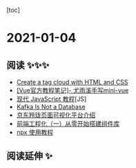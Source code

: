 
[toc]

# 2021-01-04

## 阅读 ✨✨✨

* [Create a tag cloud with HTML and CSS](https://dev.to/alvaromontoro/create-a-tag-cloud-with-html-and-css-1e90)
* [[Vue官方教程笔记]- 尤雨溪手写mini-vue](https://juejin.cn/post/6911897255087702030)
* [现代 JavaScript 教程](https://zh.javascript.info/)[JS]
* [Kafka Is Not a Database](https://fivetran.com/blog/kafka-is-not-a-database)
* [京东羚珑页面可视化平台介绍](https://mp.weixin.qq.com/s/NiiE-zo92Ah8N01fTuMl8g)
* [前端工程化（一）从零开始搭建组件库](https://jelly.jd.com/article/5fedb7af5918090150298dc0)
* [npx 使用教程](https://www.ruanyifeng.com/blog/2019/02/npx.html)
## 阅读延伸 ✨

